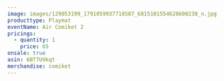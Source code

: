 ```yaml
---
image: images/129053199_1791059937718587_6815101554628600238_n.jpg
producttype: Playmat
eventName: Air Comiket 2
pricings:
  - quantity: 1
    price: 65
onsale: true
asin: 6BT7U9kqt
merchandise: comiket
---
```

